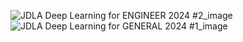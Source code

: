 ![JDLA Deep Learning for ENGINEER 2024 #2_image](https://github.com/user-attachments/assets/a6da3da7-d5ea-4165-81c3-75530236121f)
![JDLA Deep Learning for GENERAL 2024 #1_image](https://github.com/user-attachments/assets/0203de57-b0ca-428b-8837-d075bc8bb1c7)
